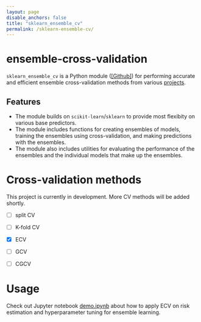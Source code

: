 ```yaml
---
layout: page
disable_anchors: false
title: "sklearn_ensemble_cv"
permalink: /sklearn-ensemble-cv/
---
```


# ensemble-cross-validation


`sklearn_ensemble_cv` is a Python module ([[Github]](https://github.com/jaydu1/ensemble-cross-validation/)) for performing accurate and efficient ensemble cross-validation methods from various [projects](https://jaydu1.github.io/overparameterized-ensembling/).


## Features
- The module builds on `scikit-learn`/`sklearn` to provide most flexibity on various base predictors.
- The module includes functions for creating ensembles of models, training the ensembles using cross-validation, and making predictions with the ensembles. 
- The module also includes utilities for evaluating the performance of the ensembles and the individual models that make up the ensembles.



# Cross-validation methods

This project is currently in development. More CV methods will be added shortly.

- [ ] split CV
- [ ] K-fold CV
- [x] ECV
- [ ] GCV
- [ ] CGCV


# Usage

Check out Jupyter notebook [demo.ipynb](https://github.com/jaydu1/ensemble-cross-validation/blob/main/demo.ipynb) about how to apply ECV on risk estimation and hyperparameter tuning for ensemble learning.